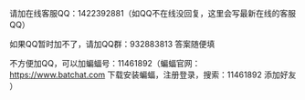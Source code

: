 请加在线客服QQ：1422392881（如QQ不在线没回复，这里会写最新在线的客服QQ）

如果QQ暂时加不了，请加QQ群：932883813 答案随便填

不方便加QQ，可以加蝙蝠号：11461892（蝙蝠官网： https://www.batchat.com 下载安装蝙蝠，注册登录，搜索：11461892 添加好友 ）

